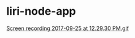 # liri-node-app


<div class="cloudapp-embed" data-slug="2g0T281P322Y"><a href="https://cl.ly/2g0T281P322Y">Screen recording 2017-09-25 at 12.29.30 PM.gif</a><script async src="https://embed.cl.ly/embedded.gz.js" charset="utf-8"></script></div>
